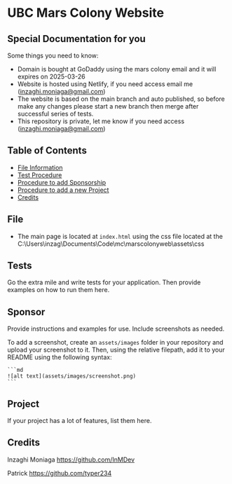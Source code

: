 # UBC Mars Colony Website

## Special Documentation for you

Some things you need to know:

- Domain is bought at GoDaddy using the mars colony email and it will expires on 2025-03-26
- Website is hosted using Netlify, if you need access email me (inzaghi.moniaga@gmail.com)
- The website is based on the main branch and auto published, so before make any changes please start a new branch then merge after successful series of tests.
- This repository is private, let me know if you need access (inzaghi.moniaga@gmail.com)

## Table of Contents

- [File Information](#File)
- [Test Procedure](#Tests)
- [Procedure to add Sponsorship](#Sponsor)
- [Procedure to add a new Project](#Project)
- [Credits](#credits)

## File

- The main page is located at `index.html` using the css file located at the C:\Users\inzag\Documents\Code\mc\marscolonyweb\assets\css

## Tests

Go the extra mile and write tests for your application. Then provide examples on how to run them here.

## Sponsor

Provide instructions and examples for use. Include screenshots as needed.

To add a screenshot, create an `assets/images` folder in your repository and upload your screenshot to it. Then, using the relative filepath, add it to your README using the following syntax:

    ```md
    ![alt text](assets/images/screenshot.png)
    ```

## Project

If your project has a lot of features, list them here.

## Credits

Inzaghi Moniaga
https://github.com/InMDev

Patrick
https://github.com/typer234
